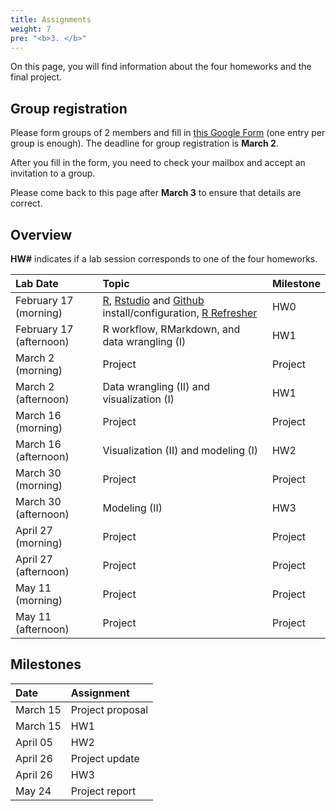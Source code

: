 ```yaml
---
title: Assignments
weight: 7
pre: "<b>3. </b>"
---
```


On this page, you will find information about the four homeworks and the final 
project.

## Group registration

Please form groups of 2 members and fill in [this Google Form](https://forms.gle/e5tbc8BbXvw6DUYMA) (one entry per group is enough). The deadline for group
registration is **March 2**.

After you fill in the form, you need to check your mailbox and accept an invitation to a group.

Please come back to this page after **March 3** to ensure that details are correct.


## Overview

 __HW#__ indicates if a lab session corresponds to one of the four homeworks.

| Lab Date |  Topic | Milestone  |
| :---  | :---  | :---  |
| February 17 (morning) |  [R](https://cloud.r-project.org/), [Rstudio](https://www.rstudio.com/products/rstudio/download/#download) and [Github](http://r-pkgs.had.co.nz/git.html) install/configuration, [R Refresher](/dsfba_2019/assignments/hw0/) | HW0 |
| February 17 (afternoon) | R workflow, RMarkdown, and data wrangling (I) | HW1 |
| March 2 (morning) | Project | Project |
| March 2 (afternoon) | Data wrangling (II) and visualization (I) | HW1 |
| March 16 (morning) | Project | Project |
| March 16 (afternoon) | Visualization (II) and modeling (I) | HW2 |
| March 30 (morning) | Project | Project |
| March 30 (afternoon) | Modeling (II) | HW3 |
| April 27 (morning) | Project | Project |
| April 27 (afternoon) | Project | Project |
| May 11 (morning) | Project | Project |
| May 11 (afternoon) | Project | Project |

## Milestones

| Date |  Assignment |
| :---  | :---  |
| March 15 | Project proposal |
| March 15 | HW1 |
| April 05 | HW2 |
| April 26 | Project update |
| April 26 | HW3 |
| May 24 | Project report |
